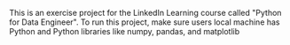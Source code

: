 This is an exercise project for the LinkedIn Learning course called "Python for Data Engineer". 
To run this project, make sure users local machine has Python and Python libraries like numpy, pandas, and matplotlib
